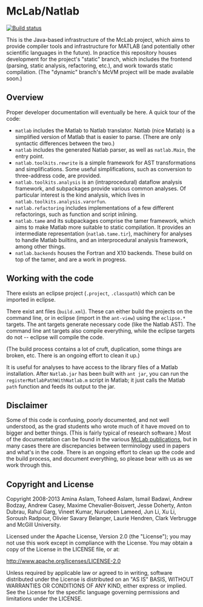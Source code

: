 McLab/Natlab
============


[![Build status](https://travis-ci.org/Sable/mclab.png)](https://travis-ci.org/Sable/mclab)

This is the Java-based infrastructure of the McLab project, which aims to
provide compiler tools and infrastructure for MATLAB (and potentially other
scientific languages in the future). In practice this repository houses
development for the project's "static" branch, which includes the frontend
(parsing, static analysis, refactoring, etc.), and work towards static
compilation. (The "dynamic" branch's McVM project will be made available
soon.)

Overview
--------

Proper developer documentation will eventually be here. A quick tour of
the code:

* `matlab` includes the Matlab to Natlab translator. 
Natlab (nice Matlab) is a simplified version of Matlab that is easier to
parse. (There are only syntactic differences between the two.)
* `natlab` includes the generated Natlab parser, as well as
`natlab.Main`, the entry point. 
* `natlab.toolkits.rewrite` is a simple framework for AST transformations
and simplifications. Some useful simplifications, such as conversion to
three-address code, are provided.
* `natlab.toolkits.analysis` is an (intraprocedural) dataflow analysis
framework, and subpackages provide various common analyses. Of particular
interest is the kind analysis, which lives in 
`natlab.toolkits.analysis.varorfun`.
* `natlab.refactoring` includes implementations of a few
different refactorings, such as function and script inlining.
* `natlab.tame` and its subpackages comprise the tamer framework, which
aims to make Matlab more suitable to static compilation. It provides an
intermediate representation (`natlab.tame.tir`), machinery for analyses
to handle Matlab builtins, and an interprocedural analysis framework, among
other things.
* `natlab.backends` houses the Fortran and X10 backends. These build on
top of the tamer, and are a work in progress.

Working with the code
---------------------
There exists an eclipse project (`.project`, `.classpath`) 
which can be imported in eclipse.

There exist ant files (`build.xml`). 
These can either build the projects on the command line, or in eclipse 
(import in the `ant-view`) using the `eclipse.*` targets. The ant targets
generate necessary code (like the Natlab AST). The command line ant targets
also compile everything, while the eclipse targets do not -- eclipse will
compile the code.

(The build process contains a lot of cruft, duplication, some things are
broken, etc. There is an ongoing effort to clean it up.)

It is useful for analyses to have access to the library files of a Matlab
installation. After `Natlab.jar` has been built with `ant jar`, you can run
the `registerMatlabPathWithNatlab.m` script in Matlab; it just calls the
Matlab `path` function and feeds its output to the jar.

Disclaimer
----------
Some of this code is confusing, poorly documented, and not well understood,
as the grad students who wrote much of it have moved on to bigger and
better things.  (This is fairly typical of research software.) Most of the
documentation can be found in the various 
[McLab publications](http://www.sable.mcgill.ca/mclab/Publications.html),
but in many cases there are discrepancies between terminology used in
papers and what's in the code. There is an ongoing effort to clean up the
code and the build process, and document everything, so please bear with
us as we work through this.

Copyright and License
---------------------
Copyright 2008-2013 Amina Aslam, Toheed Aslam, Ismail Badawi, Andrew Bodzay,
Andrew Casey, Maxime Chevalier-Boisvert, Jesse Doherty, Anton Dubrau,
Rahul Garg, Vineet Kumar, Nurudeen Lameed, Jun Li, Xu Li, Soroush Radpour,
Olivier Savary Belanger, Laurie Hendren, Clark Verbrugge and McGill
University.

Licensed under the Apache License, Version 2.0 (the "License"); you may not
use this work except in compliance with the License. You may obtain a copy
of the License in the LICENSE file, or at:

http://www.apache.org/licenses/LICENSE-2.0

Unless required by applicable law or agreed to in writing, software
distributed under the License is distributed on an "AS IS" BASIS, WITHOUT
WARRANTIES OR CONDITIONS OF ANY KIND, either express or implied. See the
License for the specific language governing permissions and limitations
under the LICENSE.
